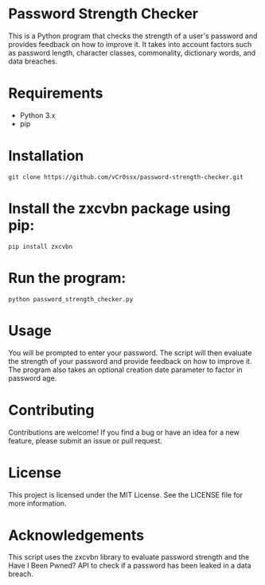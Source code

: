 # Password Strength Checker

This is a Python program that checks the strength of a user's password and provides feedback on how to improve it. It takes into account factors such as password length, character classes, commonality, dictionary words, and data breaches.

# Requirements
* Python 3.x
* pip

# Installation
    git clone https://github.com/vCr0ssx/password-strength-checker.git

# Install the zxcvbn package using pip:
    pip install zxcvbn

# Run the program:
    python password_strength_checker.py

# Usage
You will be prompted to enter your password. The script will then evaluate the strength of your password and provide feedback on how to improve it. The program also takes an optional creation date parameter to factor in password age.

# Contributing
Contributions are welcome! If you find a bug or have an idea for a new feature, please submit an issue or pull request.

# License
This project is licensed under the MIT License. See the LICENSE file for more information.

# Acknowledgements
This script uses the zxcvbn library to evaluate password strength and the Have I Been Pwned? API to check if a password has been leaked in a data breach.
